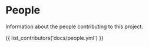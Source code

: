 # People

Information about the people contributing to this project.

{{ list_contributors('docs/people.yml') }}
